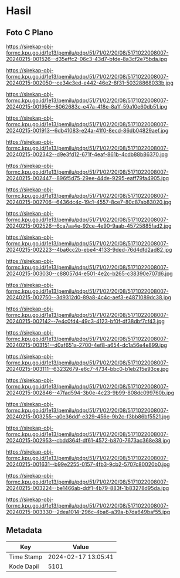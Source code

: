 # Hasil

## Foto C Plano

https://sirekap-obj-formc.kpu.go.id/1e13/pemilu/pdpr/51/71/02/20/08/5171022008007-20240215-001526--d35effc2-06c3-43d7-bfde-8a3cf2e75bda.jpg

https://sirekap-obj-formc.kpu.go.id/1e13/pemilu/pdpr/51/71/02/20/08/5171022008007-20240215-002050--ce34c3ed-e442-46e2-8f31-50328868033b.jpg

https://sirekap-obj-formc.kpu.go.id/1e13/pemilu/pdpr/51/71/02/20/08/5171022008007-20240215-001956--8062683c-e47a-418e-8a1f-59a10e60db51.jpg

https://sirekap-obj-formc.kpu.go.id/1e13/pemilu/pdpr/51/71/02/20/08/5171022008007-20240215-001913--6db41083-e24a-41f0-8ecd-86db04829aef.jpg

https://sirekap-obj-formc.kpu.go.id/1e13/pemilu/pdpr/51/71/02/20/08/5171022008007-20240215-002342--d9e3fd12-671f-4eaf-861b-4cdb88b86370.jpg

https://sirekap-obj-formc.kpu.go.id/1e13/pemilu/pdpr/51/71/02/20/08/5171022008007-20240215-002447--896f5d75-29ee-44de-9295-eaff79fa4905.jpg

https://sirekap-obj-formc.kpu.go.id/1e13/pemilu/pdpr/51/71/02/20/08/5171022008007-20240215-002706--6436dc4c-19c1-4557-8ce7-80c87ab83020.jpg

https://sirekap-obj-formc.kpu.go.id/1e13/pemilu/pdpr/51/71/02/20/08/5171022008007-20240215-002526--6ca7aa4e-92ce-4e90-9aab-45725885fad2.jpg

https://sirekap-obj-formc.kpu.go.id/1e13/pemilu/pdpr/51/71/02/20/08/5171022008007-20240215-002223--4ba6cc2b-ebe4-4133-9ded-76d4dfd2ad82.jpg

https://sirekap-obj-formc.kpu.go.id/1e13/pemilu/pdpr/51/71/02/20/08/5171022008007-20240215-003030--c88057d4-e501-4e2c-b265-c38390e707d6.jpg

https://sirekap-obj-formc.kpu.go.id/1e13/pemilu/pdpr/51/71/02/20/08/5171022008007-20240215-002750--3d9312d0-89a8-4c4c-aef3-e4871089dc38.jpg

https://sirekap-obj-formc.kpu.go.id/1e13/pemilu/pdpr/51/71/02/20/08/5171022008007-20240215-002142--7e4c0fd4-49c3-4123-bf0f-df38dbf7cf43.jpg

https://sirekap-obj-formc.kpu.go.id/1e13/pemilu/pdpr/51/71/02/20/08/5171022008007-20240215-003151--d0af651a-2700-4ef8-a654-dc1a56e4e899.jpg

https://sirekap-obj-formc.kpu.go.id/1e13/pemilu/pdpr/51/71/02/20/08/5171022008007-20240215-003111--63232679-e6c7-4734-bbc0-b1eb215e93ce.jpg

https://sirekap-obj-formc.kpu.go.id/1e13/pemilu/pdpr/51/71/02/20/08/5171022008007-20240215-002846--47fad594-3b0e-4c23-9b99-808dc099760b.jpg

https://sirekap-obj-formc.kpu.go.id/1e13/pemilu/pdpr/51/71/02/20/08/5171022008007-20240215-003255--a0e36ddf-e329-456e-9b2c-f3bb86bf5521.jpg

https://sirekap-obj-formc.kpu.go.id/1e13/pemilu/pdpr/51/71/02/20/08/5171022008007-20240215-002953--cbdd364f-df61-4572-b870-7673ac368e38.jpg

https://sirekap-obj-formc.kpu.go.id/1e13/pemilu/pdpr/51/71/02/20/08/5171022008007-20240215-001631--b99e2255-0157-4fb3-9cb2-5707c80020b0.jpg

https://sirekap-obj-formc.kpu.go.id/1e13/pemilu/pdpr/51/71/02/20/08/5171022008007-20240215-003224--be1466ab-ddf1-4b79-883f-1b83278d95da.jpg

https://sirekap-obj-formc.kpu.go.id/1e13/pemilu/pdpr/51/71/02/20/08/5171022008007-20240215-003330--2dea1014-296c-4ba6-a39a-b7da649baf55.jpg


## Metadata

| Key        | Value               |
| ---------- | ------------------- |
| Time Stamp | 2024-02-17 13:05:41 |
| Kode Dapil | 5101                |



